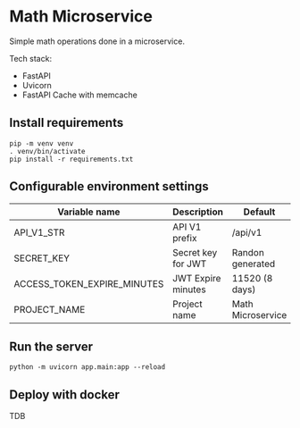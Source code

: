 # Math Microservice

Simple math operations done in a microservice.

Tech stack:

- FastAPI
- Uvicorn
- FastAPI Cache with memcache

## Install requirements

```shell
pip -m venv venv
. venv/bin/activate
pip install -r requirements.txt
```

## Configurable environment settings

| Variable name                | Description        | Default           |
|------------------------------|--------------------|-------------------|
| API_V1_STR                   | API V1 prefix      | /api/v1           |
| SECRET_KEY                   | Secret key for JWT | Randon generated  |
| ACCESS_TOKEN_EXPIRE_MINUTES  | JWT Expire minutes | 11520 (8 days)    |
| PROJECT_NAME                 | Project name       | Math Microservice |

## Run the server

```shell
python -m uvicorn app.main:app --reload
```

## Deploy with docker

TDB